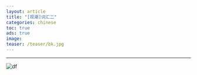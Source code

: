 ```yaml
---
layout: article
title: "[观潮]词汇二"
categories: chinese
toc: true
ads: true
image:
teaser: /teaser/bk.jpg
---
```


---



![df](https://github.com/storage201608/storage/blob/master/chenyifan2016/_posts/chinese/2016-09-06-20160906075734chinese.md/IMG_20160906_075604.jpg?raw=true)


